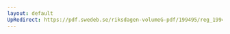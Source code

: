 ```yaml
---
layout: default
UpRedirect: https://pdf.swedeb.se/riksdagen-volumeG-pdf/199495/reg_199495/reg_199495_0021.pdf
---
```

